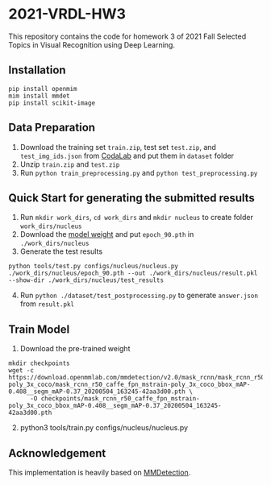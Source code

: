 # 2021-VRDL-HW3

This repository contains the code for homework 3 of 2021 Fall Selected Topics in Visual Recognition using Deep Learning.

## Installation
```
pip install openmim
mim install mmdet
pip install scikit-image
```

## Data Preparation
1. Download the training set `train.zip`, test set `test.zip`,  and `test_img_ids.json` from [CodaLab](https://codalab.lisn.upsaclay.fr/competitions/333?secret_key=3b31d945-289d-4da6-939d-39435b506ee5#participate-get_data) and put them in `dataset` folder
2. Unzip `train.zip` and `test.zip`
3. Run `python train_preprocessing.py` and `python test_preprocessing.py`

## Quick Start for generating the submitted results
1. Run `mkdir work_dirs`, `cd work_dirs` and `mkdir nucleus` to create folder `work_dirs/nucleus`
2. Download the [model weight](https://drive.google.com/file/d/14n1405ulabjVRhiFUktPmXFMfqG1FWwP/view?usp=sharing) and put `epoch_90.pth` in `./work_dirs/nucleus`
3. Generate the test results
```
python tools/test.py configs/nucleus/nucleus.py  ./work_dirs/nucleus/epoch_90.pth --out ./work_dirs/nucleus/result.pkl --show-dir ./work_dirs/nucleus/test_results
```
4. Run `python ./dataset/test_postprocessing.py` to generate `answer.json` from `result.pkl`

## Train Model
1. Download the pre-trained weight
```
mkdir checkpoints
wget -c https://download.openmmlab.com/mmdetection/v2.0/mask_rcnn/mask_rcnn_r50_caffe_fpn_mstrain-poly_3x_coco/mask_rcnn_r50_caffe_fpn_mstrain-poly_3x_coco_bbox_mAP-0.408__segm_mAP-0.37_20200504_163245-42aa3d00.pth \
      -O checkpoints/mask_rcnn_r50_caffe_fpn_mstrain-poly_3x_coco_bbox_mAP-0.408__segm_mAP-0.37_20200504_163245-42aa3d00.pth
```
2. python3 tools/train.py configs/nucleus/nucleus.py


## Acknowledgement
This implementation is heavily based on [MMDetection](https://github.com/open-mmlab/mmdetection).
